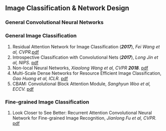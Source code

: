 ## Image Classification & Network Design

### General Convolutional Neural Networks


### General Image Classification
1. Residual Attention Network for Image Classification (***2017***), *Fei Wang et al, CVPR.*[pdf](https://arxiv.org/pdf/1704.06904.pdf)
1. Introspective Classification with Convolutional Nets (***2017***), *Long Jin et al, NIPS.* [pdf](https://papers.nips.cc/paper/6684-introspective-classification-with-convolutional-nets.pdf)
1. Non-local Neural Networks, *Xiaolong Wang et al, CVPR ***2018***.* [pdf](https://arxiv.org/pdf/1711.07971.pdf)
1. Multi-Scale Dense Networks for Resource Efficient Image Classification, *Gao Huang et al, ICLR.* [pdf](https://arxiv.org/pdf/1703.09844.pdf)
1. CBAM: Convolutional Block Attention Module, *Sanghyun Woo et al, ECCV.* [pdf](https://arxiv.org/abs/1807.06521)

### Fine-grained Image Classification
1. Look Closer to See Better: Recurrent Attention Convolutional Neural Network for Fine-grained Image Recognition, *Jianlong Fu et al, CVPR.* [pdf](http://openaccess.thecvf.com/content_cvpr_2017/papers/Fu_Look_Closer_to_CVPR_2017_paper.pdf)
